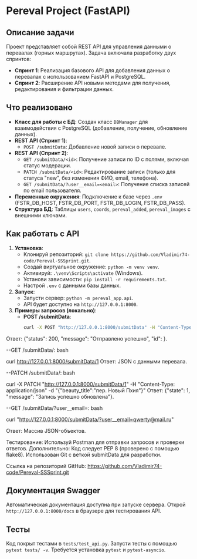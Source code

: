 # Pereval Project (FastAPI)

## Описание задачи
Проект представляет собой REST API для управления данными о перевалах (горных маршрутах). Задача включала разработку двух спринтов:
- **Спринт 1**: Реализация базового API для добавления данных о перевалах с использованием FastAPI и PostgreSQL.
- **Спринт 2**: Расширение API новыми методами для получения, редактирования и фильтрации данных.

## Что реализовано
- **Класс для работы с БД**: Создан класс `DBManager` для взаимодействия с PostgreSQL (добавление, получение, обновление данных).
- **REST API (Спринт 1)**:
  - `POST /submitData`: Добавление новой записи о перевале.
- **REST API (Спринт 2)**:
  - `GET /submitData/<id>`: Получение записи по ID с полями, включая статус модерации.
  - `PATCH /submitData/<id>`: Редактирование записи (только для статуса "new", без изменения ФИО, email, телефона).
  - `GET /submitData/?user__email=<email>`: Получение списка записей по email пользователя.
- **Переменные окружения**: Подключение к базе через `.env` (FSTR_DB_HOST, FSTR_DB_PORT, FSTR_DB_LOGIN, FSTR_DB_PASS).
- **Структура БД**: Таблицы `users`, `coords`, `pereval_added`, `pereval_images` с внешними ключами.

## Как работать с API
1. **Установка**:
   - Клонируй репозиторий: `git clone https://github.com/Vladimir74-code/Pereval-SSSprint.git`.
   - Создай виртуальное окружение: `python -m venv venv`.
   - Активируй: `.\venv\Scripts\activate` (Windows).
   - Установи зависимости: `pip install -r requirements.txt`.
   - Настрой `.env` с данными базы данных.
2. **Запуск**:
   - Запусти сервер: `python -m pereval_app.api`.
   - API будет доступно на `http://127.0.0.1:8000`.
3. **Примеры запросов (локально)**:
   - **POST /submitData**:
     ```bash
     curl -X POST "http://127.0.0.1:8000/submitData" -H "Content-Type: application/json" -d "{\"beauty_title\":\"пер. Пхия\",\"title\":\"Пхия\",\"other_titles\":\"Триев\",\"connect\":\"\",\"add_time\":\"2021-09-22 13:18:13\",\"user\":{\"email\":\"qwerty@mail.ru\",\"fam\":\"Пупкин\",\"name\":\"Василий\",\"otc\":\"Иванович\",\"phone\":\"+7 555 55 55\"},\"coords\":{\"latitude\":\"45.3842\",\"longitude\":\"7.1525\",\"height\":1200},\"images\":[{\"data\":\"<картинка1>\",\"title\":\"Седловина\"}]}"
Ответ: {"status": 200, "message": "Отправлено успешно", "id": <id>}.

--GET /submitData/<id></id>:
bash


curl http://127.0.0.1:8000/submitData/1
Ответ: JSON с данными перевала.


--PATCH /submitData/<id></id>:
bash


curl -X PATCH "http://127.0.0.1:8000/submitData/1" -H "Content-Type: application/json" -d "{\"beauty_title\":\"пер. Новый Пхия\"}"
Ответ: {"state": 1, "message": "Запись успешно обновлена"}.


--GET /submitData/?user__email=<email></email>:
bash

curl "http://127.0.0.1:8000/submitData/?user__email=qwerty@mail.ru"

Ответ: Массив JSON-объектов.

Тестирование: Используй Postman для отправки запросов и проверки ответов.
Дополнительно:
Код следует PEP 8 (проверено с помощью flake8).
Использован Git с веткой submitData для разработки.

Ссылка на репозиторий
GitHub: https://github.com/Vladimir74-code/Pereval-SSSprint.git

## Документация Swagger
Автоматическая документация доступна при запуске сервера. Открой `http://127.0.0.1:8000/docs` в браузере для тестирования API.

## Тесты
Код покрыт тестами в `tests/test_api.py`. Запусти тесты с помощью `pytest tests/ -v`. Требуется установка `pytest` и `pytest-asyncio`.